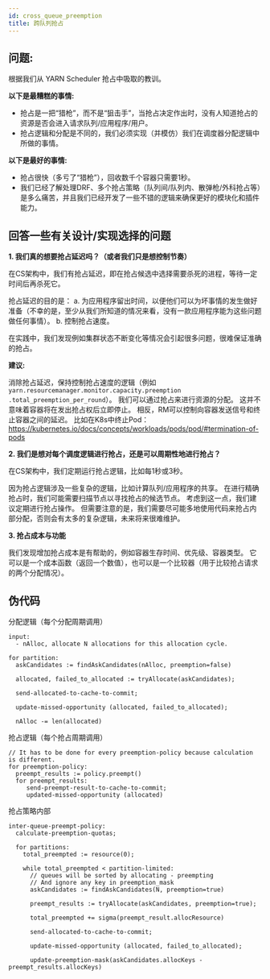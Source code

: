 ```yaml
---
id: cross_queue_preemption
title: 跨队列抢占
---
```


<!--
Licensed to the Apache Software Foundation (ASF) under one
or more contributor license agreements.  See the NOTICE file
distributed with this work for additional information
regarding copyright ownership.  The ASF licenses this file
to you under the Apache License, Version 2.0 (the
"License"); you may not use this file except in compliance
with the License.  You may obtain a copy of the License at

  http://www.apache.org/licenses/LICENSE-2.0

Unless required by applicable law or agreed to in writing,
software distributed under the License is distributed on an
"AS IS" BASIS, WITHOUT WARRANTIES OR CONDITIONS OF ANY
KIND, either express or implied.  See the License for the
specific language governing permissions and limitations
under the License.
-->

## 问题:

根据我们从 YARN Scheduler 抢占中吸取的教训。

**以下是最糟糕的事情:** 

- 抢占是一把“猎枪”，而不是“狙击手”，当抢占决定作出时，没有人知道抢占的资源是否会进入请求队列/应用程序/用户。
- 抢占逻辑和分配是不同的，我们必须实现（并模仿）我们在调度器分配逻辑中所做的事情。

**以下是最好的事情:**

- 抢占很快（多亏了“猎枪”），回收数千个容器只需要1秒。
- 我们已经了解处理DRF、多个抢占策略（队列间/队列内、散弹枪/外科抢占等）是多么痛苦，并且我们已经开发了一些不错的逻辑来确保更好的模块化和插件能力。

## 回答一些有关设计/实现选择的问题

**1\. 我们真的想要抢占延迟吗？（或者我们只是想控制节奏）**

在CS架构中，我们有抢占延迟，即在抢占候选中选择需要杀死的进程，等待一定时间后再杀死它。

抢占延迟的目的是：
a. 为应用程序留出时间，以便他们可以为坏事情的发生做好准备（不幸的是，至少从我们所知道的情况来看，没有一款应用程序能为这些问题做任何事情）。
b. 控制抢占速度。

在实践中，我们发现例如集群状态不断变化等情况会引起很多问题，很难保证准确的抢占。

**建议:**

消除抢占延迟，保持控制抢占速度的逻辑（例如 ```yarn.resourcemanager.monitor.capacity.preemption
.total_preemption_per_round```）。
我们可以通过抢占来进行资源的分配。
这并不意味着容器将在发出抢占权后立即停止。
相反，RM可以控制向容器发送信号和终止容器之间的延迟。
比如在K8s中终止Pod：https://kubernetes.io/docs/concepts/workloads/pods/pod/#termination-of-pods

**2\. 我们是想对每个调度逻辑进行抢占，还是可以周期性地进行抢占？**

在CS架构中，我们定期运行抢占逻辑，比如每1秒或3秒。

因为抢占逻辑涉及一些复杂的逻辑，比如计算队列/应用程序的共享。
在进行精确抢占时，我们可能需要扫描节点以寻找抢占的候选节点。
考虑到这一点，我们建议定期进行抢占操作。
但需要注意的是，我们需要尽可能多地使用代码来抢占内部分配，否则会有太多的复杂逻辑，未来将来很难维护。


**3\. 抢占成本与功能**

我们发现增加抢占成本是有帮助的，例如容器生存时间、优先级、容器类型。
它可以是一个成本函数（返回一个数值），也可以是一个比较器（用于比较抢占请求的两个分配情况）。

## 伪代码

分配逻辑（每个分配周期调用）

```
input:
  - nAlloc, allocate N allocations for this allocation cycle.

for partition: 
  askCandidates := findAskCandidates(nAlloc, preemption=false)
  
  allocated, failed_to_allocated := tryAllocate(askCandidates);
  
  send-allocated-to-cache-to-commit;
  
  update-missed-opportunity (allocated, failed_to_allocated);
  
  nAlloc -= len(allocated)   
```

抢占逻辑（每个抢占周期调用）

```
// It has to be done for every preemption-policy because calculation is different.
for preemption-policy: 
  preempt_results := policy.preempt()
  for preempt_results: 
     send-preempt-result-to-cache-to-commit;
     updated-missed-opportunity (allocated)
```

抢占策略内部

```
inter-queue-preempt-policy:
  calculate-preemption-quotas;
  
  for partitions:
    total_preempted := resource(0);
    
    while total_preempted < partition-limited:
      // queues will be sorted by allocating - preempting
      // And ignore any key in preemption_mask
      askCandidates := findAskCandidates(N, preemption=true)
      
      preempt_results := tryAllocate(askCandidates, preemption=true);
      
      total_preempted += sigma(preempt_result.allocResource)
      
      send-allocated-to-cache-to-commit;
      
      update-missed-opportunity (allocated, failed_to_allocated);
      
      update-preemption-mask(askCandidates.allocKeys - preempt_results.allocKeys)
```